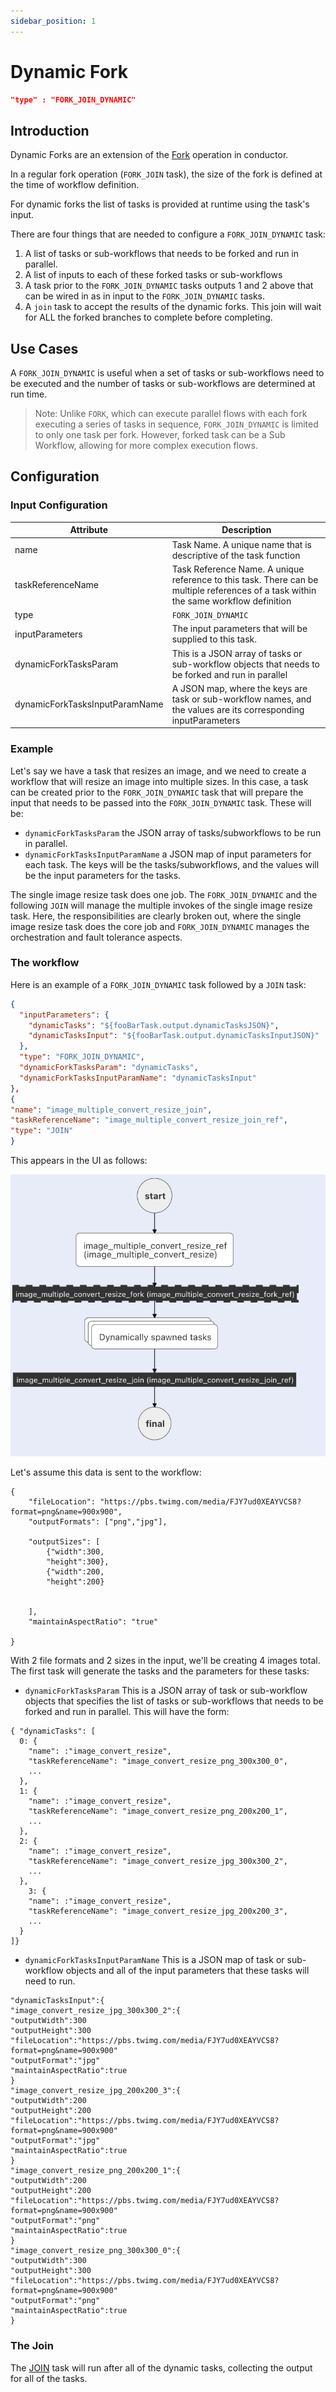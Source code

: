 ```yaml
---
sidebar_position: 1
---
```


# Dynamic Fork
```json
"type" : "FORK_JOIN_DYNAMIC"
```

## Introduction

Dynamic Forks are an extension of the [Fork](../fork-task) operation in conductor.

In a regular fork operation (`FORK_JOIN` task), the size of the fork is defined at the time of workflow definition. 

For dynamic forks the list of tasks is provided at runtime using the task's input.

There are four things that are needed to configure a `FORK_JOIN_DYNAMIC` task:

1. A list of tasks or sub-workflows that needs to be forked and run in parallel.
2. A list of inputs to each of these forked tasks or sub-workflows
3. A task prior to the `FORK_JOIN_DYNAMIC` tasks outputs 1 and 2 above that can be wired in as in input to the `FORK_JOIN_DYNAMIC` tasks.
4. A ```join``` task to accept the results of the dynamic forks.  This join will wait for ALL the forked branches to complete before completing. 

## Use Cases

A `FORK_JOIN_DYNAMIC` is useful when a set of tasks or sub-workflows need to be executed and the number of tasks or
sub-workflows are determined at run time. 

> Note: Unlike ```FORK```, which can execute parallel flows with each fork executing a series of tasks in sequence, ```FORK_JOIN_DYNAMIC``` is limited to only one task per fork. However, forked task can be a Sub Workflow, allowing for more complex execution flows.

## Configuration
### Input Configuration

| Attribute      | Description |
| ----------- | ----------- |
| name      | Task Name. A unique name that is descriptive of the task function      |
| taskReferenceName   | Task Reference Name. A unique reference to this task. There can be multiple references of a task within the same workflow definition        |
| type   | `FORK_JOIN_DYNAMIC`        |
| inputParameters   | The input parameters that will be supplied to this task.         |
| dynamicForkTasksParam | This is a JSON array of tasks or sub-workflow objects that needs to be forked and run in parallel |
| dynamicForkTasksInputParamName | A JSON map, where the keys are task or sub-workflow names, and the values are its corresponding inputParameters | 

### Example

Let's say we have a task that resizes an image, and we need to create a
workflow that will resize an image into multiple sizes. In this case, a task can be created prior to
the `FORK_JOIN_DYNAMIC` task that will prepare the input that needs to be passed into the `FORK_JOIN_DYNAMIC` task. These will be:

* ```dynamicForkTasksParam``` the JSON array of tasks/subworkflows to be run in parallel.
* ```dynamicForkTasksInputParamName``` a JSON map of input parameters for each task. The keys will be the tasks/subworkflows, and the values will be the input parameters for the tasks.

The
single image resize task does one job. The `FORK_JOIN_DYNAMIC` and the following `JOIN` will manage the multiple
invokes of the single image resize task. Here, the responsibilities are clearly broken out, where the single image resize
task does the core job and `FORK_JOIN_DYNAMIC` manages the orchestration and fault tolerance aspects.

### The workflow

Here is an example of a `FORK_JOIN_DYNAMIC` task followed by a `JOIN` task:

```json
{
  "inputParameters": {
    "dynamicTasks": "${fooBarTask.output.dynamicTasksJSON}",
    "dynamicTasksInput": "${fooBarTask.output.dynamicTasksInputJSON}"
  },
  "type": "FORK_JOIN_DYNAMIC",
  "dynamicForkTasksParam": "dynamicTasks",
  "dynamicForkTasksInputParamName": "dynamicTasksInput"
},
{
"name": "image_multiple_convert_resize_join",
"taskReferenceName": "image_multiple_convert_resize_join_ref",
"type": "JOIN"
}
```

This appears in the UI as follows:

![](../img/dynamic-task-diagram.png)

Let's assume this data is sent to the workflow:

```
{
	"fileLocation": "https://pbs.twimg.com/media/FJY7ud0XEAYVCS8?format=png&name=900x900",
	"outputFormats": ["png","jpg"],
	
	"outputSizes": [
		{"width":300,
		"height":300},
		{"width":200,
		"height":200}
		
	
	],
	"maintainAspectRatio": "true"
	
}
```

With 2 file formats and 2 sizes in the input, we'll be creating 4 images total.  The first task will generate the tasks and the parameters for these tasks:

* `dynamicForkTasksParam` This is a JSON array of task or sub-workflow objects that specifies the list of tasks or
sub-workflows that needs to be forked and run in parallel. This will have the form:

```
{ "dynamicTasks": [
  0: {
    "name": :"image_convert_resize",
    "taskReferenceName": "image_convert_resize_png_300x300_0",
    ...
  },
  1: {
    "name": :"image_convert_resize",
    "taskReferenceName": "image_convert_resize_png_200x200_1",
    ...
  },
  2: {
    "name": :"image_convert_resize",
    "taskReferenceName": "image_convert_resize_jpg_300x300_2",
    ...
  },
    3: {
    "name": :"image_convert_resize",
    "taskReferenceName": "image_convert_resize_jpg_200x200_3",
    ...
  }
]}
```

* `dynamicForkTasksInputParamName` This is a JSON map of task or
sub-workflow objects and all of the input parameters that these tasks will need to run.

```
"dynamicTasksInput":{
"image_convert_resize_jpg_300x300_2":{
"outputWidth":300
"outputHeight":300
"fileLocation":"https://pbs.twimg.com/media/FJY7ud0XEAYVCS8?format=png&name=900x900"
"outputFormat":"jpg"
"maintainAspectRatio":true
}
"image_convert_resize_jpg_200x200_3":{
"outputWidth":200
"outputHeight":200
"fileLocation":"https://pbs.twimg.com/media/FJY7ud0XEAYVCS8?format=png&name=900x900"
"outputFormat":"jpg"
"maintainAspectRatio":true
}
"image_convert_resize_png_200x200_1":{
"outputWidth":200
"outputHeight":200
"fileLocation":"https://pbs.twimg.com/media/FJY7ud0XEAYVCS8?format=png&name=900x900"
"outputFormat":"png"
"maintainAspectRatio":true
}
"image_convert_resize_png_300x300_0":{
"outputWidth":300
"outputHeight":300
"fileLocation":"https://pbs.twimg.com/media/FJY7ud0XEAYVCS8?format=png&name=900x900"
"outputFormat":"png"
"maintainAspectRatio":true
}
```

### The Join

The [JOIN](../../reference-docs/join-task) task will run after all of the dynamic tasks, collecting the output for all of the tasks.

